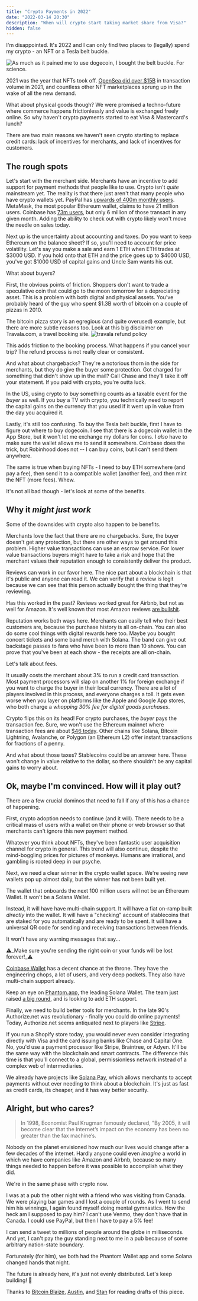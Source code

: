 ```yaml
---
title: "Crypto Payments in 2022"
date: "2022-03-14 20:30"
description: "When will crypto start taking market share from Visa?" 
hidden: false
---
```


I'm disappointed. It's 2022 and I can only find two places to (legally) spend my crypto - an NFT or a Tesla belt buckle.

![As much as it pained me to use dogecoin, I bought the belt buckle. For science.](https://i.imgur.com/TyYzsbQ.jpg)

2021 was the year that NFTs took off. [OpenSea did over $15B](https://www.aakashg.com/2022/01/05/opensea/) in transaction volume in 2021, and countless other NFT marketplaces sprung up in the wake of all the new demand.

What about physical goods though? We were promised a techno-future where commerce happens frictionlessly and value is exchanged freely online. So why haven't crypto payments started to eat Visa & Mastercard's lunch?

There are two main reasons we haven't seen crypto starting to replace credit cards: lack of incentives for merchants, and lack of incentives for customers.

## The rough spots

Let's start with the merchant side. Merchants have an incentive to add support for payment methods that people like to use. Crypto isn't _quite_ mainstream yet. The reality is that there just aren't that many people who have crypto wallets yet. PayPal has [upwards of 400m monthly users](https://www.businessofapps.com/data/paypal-statistics/). MetaMask, the most popular Ethereum wallet, claims to have 21 million users. Coinbase has [73m users](https://earthweb.com/coinbase-statistics/), but only 6 million of those transact in any given month. Adding the ability to check out with crypto likely won't move the needle on sales today.

Next up is the uncertainty about accounting and taxes. Do you want to keep Ethereum on the balance sheet? If so, you'll need to account for price volatility. Let's say you make a sale and earn 1 ETH when ETH trades at $3000 USD. If you hold onto that ETH and the price goes up to $4000 USD, you've got $1000 USD of capital gains and Uncle Sam wants his cut.

What about buyers?

First, the obvious points of friction. Shoppers don't want to trade a speculative coin that could go to the moon tomorrow for a depreciating asset. This is a problem with both digital and physical assets. You've probably heard of the guy who spent $1.3B worth of bitcoin on a couple of pizzas in 2010.

The bitcoin pizza story is an egregious (and quite overused) example, but there are more subtle reasons too. Look at this big disclaimer on Travala.com, a travel booking site. ![travala refund policy](https://i.imgur.com/v9WxAHa.png)

This adds friction to the booking process. What happens if you cancel your trip? The refund process is not really clear or consistent.

And what about chargebacks? They're a notorious thorn in the side for merchants, but they do give the buyer some protection. Got charged for something that didn't show up in the mail? Call Chase and they'll take it off your statement. If you paid with crypto, you're outta luck.

In the US, using crypto to buy something counts as a taxable event for the _buyer_ as well. If you buy a TV with crypto, you technically need to report the capital gains on the currency that you used if it went up in value from the day you acquired it.

Lastly, it's still too confusing. To buy the Tesla belt buckle, first I have to figure out where to buy dogecoin. I see that there is a dogecoin wallet in the App Store, but it won't let me exchange my dollars for coins. I _also_ have to make sure the wallet allows me to send it somewhere. Coinbase does the trick, but Robinhood does not -- I can buy coins, but I can't send them anywhere.

The same is true when buying NFTs - I need to buy ETH somewhere (and pay a fee), then send it to a compatible wallet (another fee), and then mint the NFT (more fees). Whew.

It's not all bad though - let's look at some of the benefits.

## Why it _might just work_

Some of the downsides with crypto also happen to be benefits.

Merchants love the fact that there are no chargebacks. Sure, the buyer doesn't get any protection, but there are other ways to get around this problem. Higher value transactions can use an escrow service. For lower value transactions buyers might have to take a risk and hope that the merchant values their reputation enough to consistently deliver the product.

Reviews can work in our favor here. The nice part about a blockchain is that it's public and anyone can read it. We can verify that a review is legit because we can see that this person actually bought the thing that they're reviewing.

Has this worked in the past? Reviews worked great for Airbnb, but not as well for Amazon. It's well known that most Amazon reviews [are bullshit](https://www.amzfinder.com/blog/top-100-facebook-groups-list-amazon-reviews/).

Reputation works both ways here. Merchants can easily tell who their best customers are, because the purchase history is all on-chain. You can also do some cool things with digital rewards here too. Maybe you bought concert tickets and some band merch with Solana. The band can give out backstage passes to fans who have been to more than 10 shows. You can prove that you've been at each show - the receipts are all on-chain.

Let's talk about fees.

It usually costs the merchant about 3% to run a credit card transaction. Most payment processors will slap on another 1% for foreign exchange if you want to charge the buyer in their local currency. There are a lot of players involved in this process, and everyone charges a toll. It gets even worse when you layer on platforms like the Apple and Google App stores, who both charge a _whopping 30% fee for digital goods purchases_.

Crypto flips this on its head! For crypto purchases, the _buyer_ pays the transaction fee. Sure, we won't use the Ethereum mainnet where transaction fees are about [$46 today](https://coinmarketcap.com/alexandria/article/sick-of-high-ethereum-gas-fees-do-this-instead). Other chains like Solana, Bitcoin Lightning, Avalanche, or Polygon (an Ethereum L2) offer instant transactions for fractions of a penny.

And what about those taxes? Stablecoins could be an answer here. These won't change in value relative to the dollar, so there shouldn't be any capital gains to worry about.

## Ok, maybe I'm convinced. How will it play out?

There are a few crucial dominos that need to fall if any of this has a chance of happening.

First, crypto adoption needs to continue (and it will). There needs to be a critical mass of users with a wallet on their phone or web browser so that merchants can't ignore this new payment method.

Whatever you think about NFTs, they've been fantastic user acquisition channel for crypto in general. This trend will also continue, despite the mind-boggling prices for pictures of monkeys. Humans are irrational, and gambling is rooted deep in our psyche.

Next, we need a clear winner in the crypto wallet space. We're seeing new wallets pop up almost daily, but the winner has not been built yet.

The wallet that onboards the next 100 million users will not be an Ethereum Wallet. It won't be a Solana Wallet.

Instead, it will have have multi-chain support. It will have a fiat on-ramp built _directly_ into the wallet. It will have a "checking" account of stablecoins that are staked for you automatically and are ready to be spent. It will have a universal QR code for sending and receiving transactions between friends. 

It won't have any warning messages that say...

 ⚠️_Make sure you're sending the right coin or your funds will be lost forever!_⚠️

[Coinbase Wallet](https://www.coinbase.com/wallet) has a decent chance at the throne. They have the engineering chops, a lot of users, and very deep pockets. They also have multi-chain support already.

Keep an eye on [Phantom.app](https://phantom.app/), the leading Solana Wallet. The team just raised [a big round](https://blockworks.co/crypto-wallet-raises-109-million/), and is looking to add ETH support.

Finally, we need to build better tools for merchants. In the late 90's Authorize.net was revolutionary - finally you could do online payments! Today, Authorize.net seems antiquated next to players like [Stripe](https://stripe.com).

If you run a Shopify store today, you would never even consider integrating directly with Visa and the card issuing banks like Chase and Capital One. No, you'd use a payment processor like Stripe, Braintree, or Adyen. It'll be the same way with the blockchain and smart contracts. The difference this time is that you'll connect to a global, permissionless network instead of a complex web of intermediaries.

We already have projects like [Solana Pay](https://solana.com/news/solana-pay-announcement), which allows merchants to accept payments without ever needing to think about a blockchain. It's just as fast as credit cards, its cheaper, and it has way better security.

## Alright, but who cares?

<!-- > Meh, credit cards are pretty good, they get the job done. 3% isn't that much anyway. -->

> In 1998, Economist Paul Krugman famously declared, "By 2005, it will become clear that the Internet’s impact on the economy has been no greater than the fax machine’s.

Nobody on the planet envisioned how much our lives would change after a few decades of the internet. Hardly anyone could even _imagine_ a world in which we have companies like Amazon and Airbnb, because so many things needed to happen before it was possible to accomplish what they did.

We're in the same phase with crypto now.

I was at a pub the other night with a friend who was visiting from Canada. We were playing bar games and I lost a couple of rounds. As I went to send him his winnings, I again found myself doing mental gymnastics. How the heck am I supposed to pay him? I can't use Venmo, they don't have that in Canada. I could use PayPal, but then I have to pay a 5% fee!

I can send a tweet to millions of people around the globe in milliseconds. And yet, I can't pay the guy standing next to me in a pub because of some arbitrary nation-state boundary.

Fortunately (for him), we both had the Phantom Wallet app and some Solana changed hands that night.

The future is already here, it's just not evenly distributed. Let's keep building! 🚀

Thanks to [Bitcoin Blaize](https://twitter.com/blaizebitcoin), [Austin](https://twitter.com/_AustinRogers), and [Stan](https://twitter.com/SKuliavas) for reading drafts of this piece.
